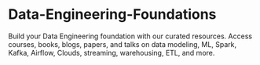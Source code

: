 # Data-Engineering-Foundations
Build your Data Engineering foundation with our curated resources. Access courses, books, blogs, papers, and talks on data modeling, ML, Spark, Kafka, Airflow, Clouds, streaming, warehousing, ETL, and more. 
